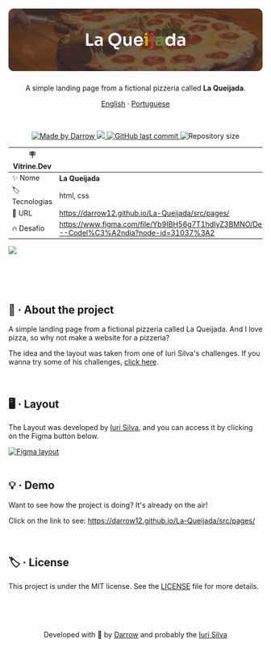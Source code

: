 <h1 align="center">
  <img alt="La Queijada Logo" title="La Queijada Logo" src="./public/images/la-queijada.png" />
</h1>

<p align="center">
A simple landing page from a fictional pizzeria called <strong>La Queijada</strong>.

<p align="center">
  <a href="README.md">English</a>
  ·
  <a href="README-pt.md">Portuguese</a>
</p>

<br>

<p align="center">

  <a href="https://github.com/darrow12">
    <img src="https://img.shields.io/static/v1?label=Made by&message=Darrow&color=5965e0&labelColor=000000&style=<STYLE>&logo=github" alt="Made by Darrow" title="Made by Darrow">
  </a>

  <a aria-label="License MIT" href="https://github.com/darrow12/La-Queijada/blob/main/LICENSE">
    <img src="https://img.shields.io/badge/License-MIT-8257E5?&color=5965e0&labelColor=000000"></img>
  </a>
  
  <a href="https://github.com/darrow12/La-Queijada/commits/main">
    <img alt="GitHub last commit" src="https://img.shields.io/github/last-commit/darrow12/La-Queijada?label=Last commit&color=5965e0&labelColor=000000">
  </a>

  <img alt="Repository size" src="https://img.shields.io/github/repo-size/darrow12/La-Queijada?label=Repository size&color=5965e0&labelColor=000000">
</p>

| :placard: Vitrine.Dev |     |
| -------------  | --- |
| :sparkles: Nome        | **La Queijada**
| :label: Tecnologias | html, css
| :rocket: URL         | https://darrow12.github.io/La-Queijada/src/pages/
| :fire: Desafio     | https://www.figma.com/file/Yb9IBH56g7T1hdIyZ3BMNO/Desafios---Codel%C3%A2ndia?node-id=31037%3A2

<!-- Inserir imagem com a #vitrinedev ao final do link -->
![](https://user-images.githubusercontent.com/47289706/189650718-abecb61f-27d3-44a0-b901-8effd0251bf1.png#vitrinedev)

<br>
<br>
<br>

## 📃 · About the project

A simple landing page from a fictional pizzeria called La Queijada. And I love pizza, so why not make a website for a pizzeria?

The idea and the layout was taken from one of Iuri Silva's challenges.
If you wanna try some of his challenges, <a href="https://www.figma.com/file/Yb9IBH56g7T1hdIyZ3BMNO/Desafios---Codel%C3%A2ndia?node-id=624%3A2">click here</a>.

<br>

## 🖥 · Layout

The Layout was developed by <a href="https://www.instagram.com/iuricode/">Iuri Silva</a>, and you can access it by clicking on the Figma button below.

<a href="https://www.figma.com/file/Yb9IBH56g7T1hdIyZ3BMNO/Desafios---Codel%C3%A2ndia?node-id=31037%3A2">
  <img alt="Figma layout" src="https://img.shields.io/badge/figma%20-%236E40C9.svg?color=000000&style=for-the-badge&logo=figma&logoColor=dark-orange"/>
</a>

<br>
<br>

## 💡 · Demo

Want to see how the project is doing? It's already on the air!

Click on the link to see: https://darrow12.github.io/La-Queijada/src/pages/

<br>

## 🏷️ · License

This project is under the MIT license. See the <a href="https://github.com/darrow12/La-Queijada/blob/main/LICENSE">LICENSE</a> file for more details.

<br>
<br>
<br>


<p align="center">Developed with 💜 by <a href="https://github.com/Darrooooow">Darrow</a> and probably the <a href="http://iuricode.com/">Iuri Silva</a></p>
